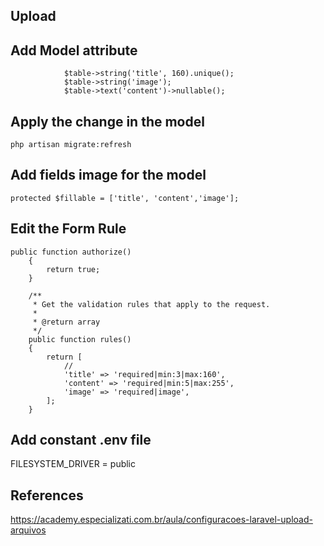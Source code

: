 ## Upload


## Add Model attribute
``` 
            $table->string('title', 160).unique();
			$table->string('image');   
            $table->text('content')->nullable();
```
 ## Apply the change in the model
 
 ```
 php artisan migrate:refresh
 ```
 
## Add fields image for the model
``` 
protected $fillable = ['title', 'content','image'];
``` 

## Edit the Form Rule
``` 
public function authorize()
    {
        return true;
    }

    /**
     * Get the validation rules that apply to the request.
     *
     * @return array
     */
    public function rules()
    {
        return [
            //
            'title' => 'required|min:3|max:160',
            'content' => 'required|min:5|max:255',
            'image' => 'required|image',
        ];
    }
``` 

## Add constant .env file 
FILESYSTEM_DRIVER = public

## References
https://academy.especializati.com.br/aula/configuracoes-laravel-upload-arquivos
